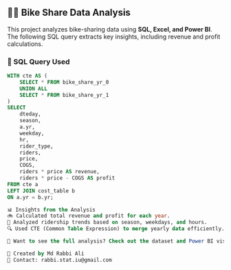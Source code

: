 ## 🚴‍♂️ Bike Share Data Analysis  

This project analyzes bike-sharing data using **SQL, Excel, and Power BI**. The following SQL query extracts key insights, including revenue and profit calculations.

### **📌 SQL Query Used**
```sql
WITH cte AS (
    SELECT * FROM bike_share_yr_0
    UNION ALL
    SELECT * FROM bike_share_yr_1
)
SELECT 
    dteday,
    season,
    a.yr,
    weekday,
    hr,
    rider_type,
    riders,
    price,
    COGS,
    riders * price AS revenue,
    riders * price - COGS AS profit
FROM cte a 
LEFT JOIN cost_table b 
ON a.yr = b.yr;

📊 Insights from the Analysis
🚲 Calculated total revenue and profit for each year.
📅 Analyzed ridership trends based on season, weekdays, and hours.
🔍 Used CTE (Common Table Expression) to merge yearly data efficiently.

📌 Want to see the full analysis? Check out the dataset and Power BI visualization! 🚀

👤 Created by Md Rabbi Ali
📧 Contact: rabbi.stat.iu@gmail.com
